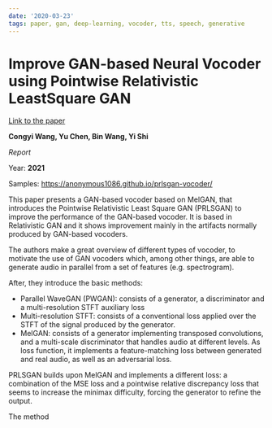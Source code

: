 ```yaml
---
date: '2020-03-23'
tags: paper, gan, deep-learning, vocoder, tts, speech, generative
---
```

# Improve GAN-based Neural Vocoder using Pointwise Relativistic LeastSquare GAN
[Link to the paper](https://arxiv.org/abs/2103.14245)

**Congyi Wang, Yu Chen, Bin Wang, Yi Shi**

*Report*

Year: **2021**

Samples: https://anonymous1086.github.io/prlsgan-vocoder/

This paper presents a GAN-based vocoder based on MelGAN, that introduces the Pointwise Relativistic Least Square GAN (PRLSGAN) to improve the performance of the GAN-based vocoder. It is based in Relativistic GAN and it shows improvement mainly in the artifacts normally produced by GAN-based vocoders.

The authors make a great overview of different types of vocoder, to motivate the use of GAN vocoders which, among other things, are able to generate audio in parallel from a set of features (e.g. spectrogram).

After, they introduce the basic methods:
- Parallel WaveGAN (PWGAN): consists of a generator, a discriminator and a multi-resolution STFT auxiliary loss
- Multi-resolution STFT: consists of a conventional loss applied over the STFT of the signal produced by the generator.
- MelGAN: consists of a generator implementing transposed convolutions, and a multi-scale discriminator that handles audio at different levels. As loss function, it implements a feature-matching loss between generated and real audio, as well as an adversarial loss.

PRLSGAN builds upon MelGAN and implements a different loss: a combination of the MSE loss and a pointwise relative discrepancy loss that seems to increase the minimax difficulty, forcing the generator to refine the output.



The method